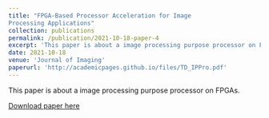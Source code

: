 ```yaml
---
title: "FPGA-Based Processor Acceleration for Image
Processing Applications"
collection: publications
permalink: /publication/2021-10-18-paper-4
excerpt: 'This paper is about a image processing purpose processor on FPGAs.'
date: 2021-10-18
venue: 'Journal of Imaging'
paperurl: 'http://academicpages.github.io/files/TD_IPPro.pdf'
---
```

This paper is about a image processing purpose processor on FPGAs.

[Download paper here](http://academicpages.github.io/files/TD_IPPro.pdf)